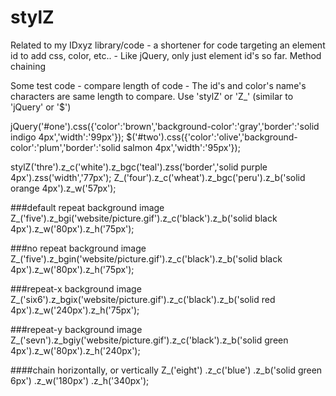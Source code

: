 # stylZ
Related to my IDxyz library/code - a shortener for code targeting an element id to add css, color, etc.. - Like jQuery, only just element id's so far.  Method chaining




Some test code - compare length of code - The id's and color's name's characters are same length to compare.
Use 'stylZ' or 'Z_' (similar to 'jQuery' or '$')

jQuery('#one').css({'color':'brown','background-color':'gray','border':'solid indigo 4px','width':'99px'});
$('#two').css({'color':'olive','background-color':'plum','border':'solid salmon 4px','width':'95px'});

stylZ('thre').z_c('white').z_bgc('teal').zss('border','solid purple 4px').zss('width','77px');
Z_('four').z_c('wheat').z_bgc('peru').z_b('solid orange 4px').z_w('57px');

###default repeat background image
Z_('five').z_bgi('website/picture.gif').z_c('black').z_b('solid black 4px').z_w('80px').z_h('75px');

###no repeat background image
Z_('five').z_bgin('website/picture.gif').z_c('black').z_b('solid black 4px').z_w('80px').z_h('75px');

###repeat-x background image
Z_('six6').z_bgix('website/picture.gif').z_c('black').z_b('solid red 4px').z_w('240px').z_h('75px');

###repeat-y background image
Z_('sevn').z_bgiy('website/picture.gif').z_c('black').z_b('solid green 4px').z_w('80px').z_h('240px');

####chain horizontally, or vertically
Z_('eight')
.z_c('blue')
.z_b('solid green 6px')
.z_w('180px')
.z_h('340px');
